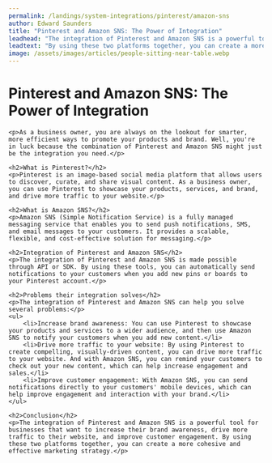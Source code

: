 ```yaml
---
permalink: /landings/system-integrations/pinterest/amazon-sns
author: Edward Saunders
title: "Pinterest and Amazon SNS: The Power of Integration"
leadhead: "The integration of Pinterest and Amazon SNS is a powerful tool for businesses that want to increase their brand awareness, drive more traffic to their website, and improve customer engagement"
leadtext: "By using these two platforms together, you can create a more cohesive and effective marketing strategy."
image: /assets/images/articles/people-sitting-near-table.webp
---
```

<div class="arttext">
	<h1>Pinterest and Amazon SNS: The Power of Integration</h1>

	<p>As a business owner, you are always on the lookout for smarter, more efficient ways to promote your products and brand. Well, you're in luck because the combination of Pinterest and Amazon SNS might just be the integration you need.</p>

	<h2>What is Pinterest?</h2>
	<p>Pinterest is an image-based social media platform that allows users to discover, curate, and share visual content. As a business owner, you can use Pinterest to showcase your products, services, and brand, and drive more traffic to your website.</p>

	<h2>What is Amazon SNS?</h2>
	<p>Amazon SNS (Simple Notification Service) is a fully managed messaging service that enables you to send push notifications, SMS, and email messages to your customers. It provides a scalable, flexible, and cost-effective solution for messaging.</p>

	<h2>Integration of Pinterest and Amazon SNS</h2>
	<p>The integration of Pinterest and Amazon SNS is made possible through API or SDK. By using these tools, you can automatically send notifications to your customers when you add new pins or boards to your Pinterest account.</p>

	<h2>Problems their integration solves</h2>
	<p>The integration of Pinterest and Amazon SNS can help you solve several problems:</p>
	<ul>
		<li>Increase brand awareness: You can use Pinterest to showcase your products and services to a wider audience, and then use Amazon SNS to notify your customers when you add new content.</li>
		<li>Drive more traffic to your website: By using Pinterest to create compelling, visually-driven content, you can drive more traffic to your website. And with Amazon SNS, you can remind your customers to check out your new content, which can help increase engagement and sales.</li>
		<li>Improve customer engagement: With Amazon SNS, you can send notifications directly to your customers' mobile devices, which can help improve engagement and interaction with your brand.</li>
	</ul>

	<h2>Conclusion</h2>
	<p>The integration of Pinterest and Amazon SNS is a powerful tool for businesses that want to increase their brand awareness, drive more traffic to their website, and improve customer engagement. By using these two platforms together, you can create a more cohesive and effective marketing strategy.</p>
</div>